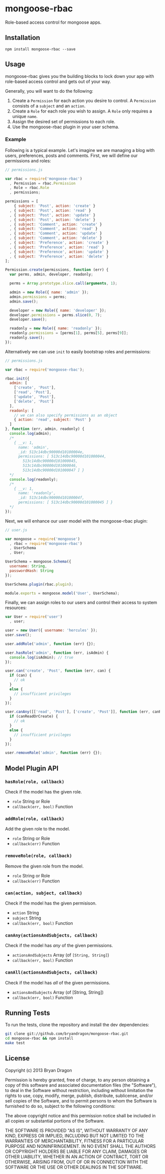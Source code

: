 # mongoose-rbac

Role-based access control for mongoose apps.

## Installation

```
npm install mongoose-rbac --save
```

## Usage

mongoose-rbac gives you the building blocks to lock down your app with role-based access control and gets out of your way.

Generally, you will want to do the following:

1. Create a `Permission` for each action you desire to control. A `Permission` consists of a `subject` and an `action`.
2. Create a `Role` for each role you wish to assign. A `Role` only requires a unique `name`.
3. Assign the desired set of permissions to each role.
4. Use the mongoose-rbac plugin in your user schema.

### Example

Following is a typical example. Let's imagine we are managing a blog with users, preferences, posts and comments. First, we will define our permissions and roles:

```javascript
// permissions.js

var rbac = require('mongoose-rbac')
  , Permission = rbac.Permission
  , Role = rbac.Role
  , permissions;

permissions = [
    { subject: 'Post', action: 'create' }
  , { subject: 'Post', action: 'read' }
  , { subject: 'Post', action: 'update' }
  , { subject: 'Post', action: 'delete' }
  , { subject: 'Comment', action: 'create' }
  , { subject: 'Comment', action: 'read' }
  , { subject: 'Comment', action: 'update' }
  , { subject: 'Comment', action: 'delete' }
  , { subject: 'Preference', action: 'create' }
  , { subject: 'Preference', action: 'read' }
  , { subject: 'Preference', action: 'update' }
  , { subject: 'Preference', action: 'delete' }
];

Permission.create(permissions, function (err) {
  var perms, admin, developer, readonly;

  perms = Array.prototype.slice.call(arguments, 1);

  admin = new Role({ name: 'admin' });
  admin.permissions = perms;
  admin.save();

  developer = new Role({ name: 'developer' });
  developer.permissions = perms.slice(0, 7);
  developer.save();

  readonly = new Role({ name: 'readonly' });
  readonly.permissions = [perms[1], perms[5], perms[9]];
  readonly.save();
});
```

Alternatively we can use `init` to easily bootstrap roles and permissions:

```javascript
// permissions.js

var rbac = require('mongoose-rbac');

rbac.init({
  admin: [
    ['create', 'Post'],
    ['read', 'Post'],
    ['update', 'Post'],
    ['delete', 'Post']
  ],
  readonly: [
    // we can also specify permissions as an object
    { action: 'read', subject: 'Post' }
  ]
}, function (err, admin, readonly) {
  console.log(admin);
  /*
    { __v: 1,
      name: 'admin',
      _id: 513c14dbc90000d10100004e,
      permissions: [ 513c14dbc90000d101000044,
        513c14dbc90000d101000045,
        513c14dbc90000d101000046,
        513c14dbc90000d101000047 ] }
  */
  console.log(readonly);
  /*
    { __v: 1,
      name: 'readonly',
      _id: 513c14dbc90000d10100004f,
      permissions: [ 513c14dbc90000d101000045 ] }
  */
});
```

Next, we will enhance our user model with the mongoose-rbac plugin:

```javascript
// user.js

var mongoose = require('mongoose')
  , rbac = require('mongoose-rbac')
  , UserSchema
  , User;

UserSchema = mongoose.Schema({
  username: String,
  passwordHash: String
});

UserSchema.plugin(rbac.plugin);

module.exports = mongoose.model('User', UserSchema);
```

Finally, we can assign roles to our users and control their access to system resources:

```javascript
var User = require('user')
  , user;

user = new User({ username: 'hercules' });
user.save();

user.addRole('admin', function (err) {});

user.hasRole('admin', function (err, isAdmin) {
  console.log(isAdmin); // true
});

user.can('create', 'Post', function (err, can) {
  if (can) {
    // ok
  }
  else {
    // insufficient privileges
  }
});

user.canAny([['read', 'Post'], ['create', 'Post']], function (err, canReadOrCreate) {
  if (canReadOrCreate) {
    // ok
  }
  else {
    // insufficient privileges
  }
});

user.removeRole('admin', function (err) {});
```

## Model Plugin API

### `hasRole(role, callback)`

Check if the model has the given role.

* `role` String or Role
* `callback(err, bool)` Function

### `addRole(role, callback)`

Add the given role to the model.

* `role` String or Role
* `callback(err)` Function

### `removeRole(role, callback)`

Remove the given role from the model.

* `role` String or Role
* `callback(err)` Function

### `can(action, subject, callback)`

Check if the model has the given permisison.

* `action` String
* `subject` String
* `callback(err, bool)` Function

### `canAny(actionsAndSubjects, callback)`

Check if the model has _any_ of the given permissions.

* `actionsAndSubjects` Array (of `[String, String]`)
* `callback(err, bool)` Function

### `canAll(actionsAndSubjects, callback)`

Check if the model has _all_ of the given permissions.

* `actionsAndSubjects` Array (of [String, String])
* `callback(err, bool)` Function

## Running Tests

To run the tests, clone the repository and install the dev dependencies:

```bash
git clone git://github.com/bryandragon/mongoose-rbac.git
cd mongoose-rbac && npm install
make test
```

## License

Copyright (c) 2013 Bryan Dragon

Permission is hereby granted, free of charge, to any person obtaining
a copy of this software and associated documentation files (the
"Software"), to deal in the Software without restriction, including
without limitation the rights to use, copy, modify, merge, publish,
distribute, sublicense, and/or sell copies of the Software, and to
permit persons to whom the Software is furnished to do so, subject to
the following conditions:

The above copyright notice and this permission notice shall be
included in all copies or substantial portions of the Software.

THE SOFTWARE IS PROVIDED "AS IS", WITHOUT WARRANTY OF ANY KIND,
EXPRESS OR IMPLIED, INCLUDING BUT NOT LIMITED TO THE WARRANTIES OF
MERCHANTABILITY, FITNESS FOR A PARTICULAR PURPOSE AND
NONINFRINGEMENT. IN NO EVENT SHALL THE AUTHORS OR COPYRIGHT HOLDERS BE
LIABLE FOR ANY CLAIM, DAMAGES OR OTHER LIABILITY, WHETHER IN AN ACTION
OF CONTRACT, TORT OR OTHERWISE, ARISING FROM, OUT OF OR IN CONNECTION
WITH THE SOFTWARE OR THE USE OR OTHER DEALINGS IN THE SOFTWARE.
